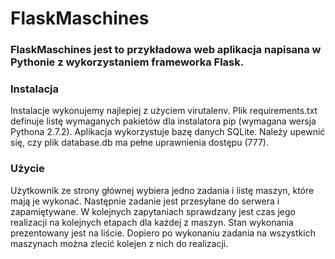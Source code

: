 FlaskMaschines
==============

### FlaskMaschines jest to przykładowa web aplikacja napisana w Pythonie z wykorzystaniem frameworka Flask.

### Instalacja
Instalacje wykonujemy najlepiej z użyciem virutalenv. Plik requirements.txt definuje listę wymaganych pakietów dla instalatora pip (wymagana wersja Pythona 2.7.2).
Aplikacja wykorzystuje bazę danych SQLite. Należy upewnić się, czy plik database.db ma pełne uprawnienia dostępu (777).

### Użycie
Użytkownik ze strony głównej wybiera jedno zadania i listę maszyn, które mają je wykonać. Następnie zadanie jest przesyłane do serwera i zapamiętywane. 
W kolejnych zapytaniach sprawdzany jest czas jego realizacji na kolejnych etapach dla każdej z maszyn. Stan wykonania prezentowany jest na liście. Dopiero po
wykonaniu zadania na wszystkich maszynach można zlecić kolejen z nich do realizacji.


